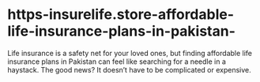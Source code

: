 # https-insurelife.store-affordable-life-insurance-plans-in-pakistan-
Life insurance is a safety net for your loved ones, but finding affordable life insurance plans in Pakistan can feel like searching for a needle in a haystack. The good news? It doesn’t have to be complicated or expensive. 
